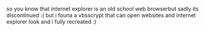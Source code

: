 so you know that internet explorer is an old school web browserbut sadly its discontinued :( but i founa a vbsscrypt that can open websites and internet explorer look and i fully recreated :)
